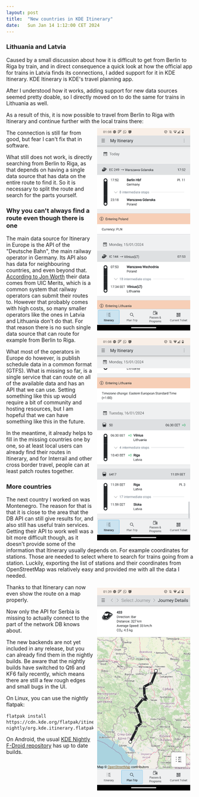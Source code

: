 ```yaml
---
layout: post
title:  "New countries in KDE Itinerary"
date:   Sun Jan 14 1:12:00 CET 2024
---
```


### Lithuania and Latvia

Caused by a small discussion about how it is difficult to get from Berlin to Riga by train,
and in direct consequence a quick look at how the official app for trains in Latvia finds its connections, I added support for it in KDE Itinerary.
KDE Itinerary is KDE's travel planning app.

After I understood how it works, adding support for new data sources seemed pretty doable, so I directly moved on to do the same for trains in Lithuania as well.

As a result of this, it is now possible to travel from Berlin to Riga with Itinerary and continue further with the local trains there:
<img width="250px" style="float: right;  padding: 10px" alt="Screenshot of the first part of the journey from Berlin Hauptbahnhof to Warszawa Gdanska using EC 249, and the next day continuing with IC 144 to Vilnius" src="/img/itinerary/part1.png">
<img width="250px" style="float: right; padding: 10px" alt="Screenshot of the second part, from Vilnius to Riga on the following day. Afterwards a local train to Sloka follows" src="/img/itinerary/part2.png">

The connection is still far from good, but fear I can't fix that in software.

What still does not work, is directly searching from Berlin to Riga, as that depends on having a single data source that has data on the entire route to find it.
So it is necessary to split the route and search for the parts yourself.

### Why you can't always find a route even though there is one

The main data source for Itinerary in Europe is the API of the "Deutsche Bahn", the main railway operator in Germany.
Its API also has data for neighbouring countries, and even beyond that.
[According to Jon Worth](https://jonworth.eu/how-to-actually-build-europe-wide-multimodal-public-transport-booking-platforms/) their data comes from UIC Merits, which is a common system that railway operators can submit their routes to.
However that probably comes with high costs, so many smaller operators like the ones in Latvia and Lithuania don't do that.
For that reason there is no such single data source that can route for example from Berlin to Riga.

What most of the operators in Europe do however, is publish schedule data in a common format (GTFS).
What is missing so far, is a single service that can route on all of the available data and has an API that we can use.
Setting something like this up would require a bit of community and hosting resources, but I am hopeful that we can have something like this in the future.

In the meantime, it already helps to fill in the missing countries one by one, so at least local users can already find their routes in Itinerary, and for Interrail and other cross border travel, people can at least patch routes together.

### More countries
The next country I worked on was Montenegro. The reason for that is that it is close to the area that the DB API can still give results for, and also still has useful train services.
Getting their API to work well was a bit more difficult though, as it doesn't provide some of the information that Itinerary usually depends on.
For example coordinates for stations. Those are needed to select where to search for trains going from a station.
Luckily, exporting the list of stations and their coordinates from OpenStreetMap was relatively easy and provided me with all the data I needed.

<img width="250px" style="float: right; padding: 10px" alt="A route from Belgrade Center to Podgorica, shown on a map by KDE Itinerary" src="/img/itinerary/montenegro.png">

Thanks to that Itinerary can now even show the route on a map properly.

Now only the API for Serbia is missing to actually connect to the part of the network DB knows about.

The new backends are not yet included in any release, but you can already find them in the nightly builds.
Be aware that the nightly builds have switched to Qt6 and KF6 faily recently, which means there are still a few rough edges and small bugs in the UI.

On Linux, you can use the nightly flatpak:
```
flatpak install https://cdn.kde.org/flatpak/itinerary-nightly/org.kde.itinerary.flatpakref
```

On Android, the usual [KDE Nightly F-Droid repository](https://community.kde.org/Android/F-Droid#KDE_F-Droid_Nightly_Build_Repository) has up to date builds.
